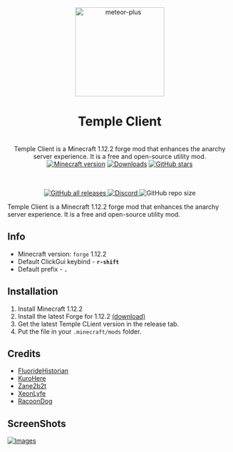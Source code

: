 <div align="center">
	<img src="https://github.com/TempleDevelopment/Temple-Client/blob/main/github/images/logo.png" alt="meteor-plus" width="200px"/>
	<h1>Temple Client</h1>
	<br>
		Temple Client is a Minecraft 1.12.2 forge mod that enhances the anarchy server experience. It is a free and open-source utility mod.
	<br>
	<a href="https://www.minecraft.net/"><img src="https://img.shields.io/badge/minecraft%20version-1.12.2-white" alt="Minecraft version"/></a>
	<a href="https://github.com/TempleDevelopment/Temple-Client/releases"><img src="https://img.shields.io/github/downloads/TempleDevelopment/Temple-Client/total" alt="Downloads"/></a>
	<a href="https://github.com/TempleDevelopment/Temple-Client/stargazers"><img src="https://github.com/TempleDevelopment/Temple-Client" alt="GitHub stars"/></a>
	<br>
	<a href="https://discord.gg/XZUGTpGCe8><img src="https://img.shields.io/discord/1125838140456849418?color=skyblue&logo=discord&logoColor=white" alt="Discord"/></a>
	<br>
	<br>
</div>

<p align="center">
  <a href="https://github.com/TempleDevelopment/Temple-Client/releases">
    <img src="https://img.shields.io/github/downloads/TempleDevelopment/Temple-Client/total?color=seagreen" alt="GitHub all releases">
  </a>
  <a href="https://discord.gg/XZUGTpGCe8">
    <img src="https://img.shields.io/discord/1125838140456849418?color=skyblue&logo=discord&logoColor=white" alt="Discord">
  </a>
  <img src="https://img.shields.io/github/repo-size/TempleDevelopment/Temple-Client" alt="GitHub repo size">
</p>

Temple Client is a Minecraft 1.12.2 forge mod that enhances the anarchy server experience. 
It is a free and open-source utility mod.

## Info
- Minecraft version: ```forge``` 1.12.2
- Default ClickGui keybind - **```r-shift```**
- Default prefix  - **```.```**

## Installation
1. Install Minecraft 1.12.2
2. Install the latest Forge for 1.12.2 [(download)](https://files.minecraftforge.net/net/minecraftforge/forge/index_1.12.2.html)
3. Get the latest Temple CLient version in the release tab.
4. Put the file in your `.minecraft/mods` folder.

## Credits
- [FluorideHistorian](https://github.com/FluorideHistorian)
- [KuroHere](https://github.com/KuroHere)
- [Zane2b2t](https://github.com/Zane2b2t)
- [XeonLyfe](https://github.com/XeonLyfe)
- [RacoonDog](https://github.com/RacoonDog)

## ScreenShots
<a href="https://github.com/PhilipPanda/Temple-Client/blob/main/github/images/">
  <img src="https://github.com/PhilipPanda/Temple-Client/blob/main/github/images/" alt="Images">
</a>
